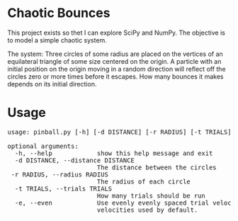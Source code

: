 Chaotic Bounces
===============

This project exists so thet I can explore SciPy and NumPy. The objective is to model a simple chaotic system.

The system:
    Three circles of some radius are placed on the vertices of an equilateral triangle of some size centered on the origin. A particle with an initial position on the origin moving in a random direction will reflect off the circles zero or more times before it escapes. How many bounces it makes depends on its initial direction.

Usage
=====

<pre>
usage: pinball.py [-h] [-d DISTANCE] [-r RADIUS] [-t TRIALS] [-e]

optional arguments:
  -h, --help            show this help message and exit
  -d DISTANCE, --distance DISTANCE
                        The distance between the circles
 -r RADIUS, --radius RADIUS
                        The radius of each circle
  -t TRIALS, --trials TRIALS
                        How many trials should be run
  -e, --even            Use evenly evenly spaced trial velocity. Random
                        velocities used by default.
</pre>
